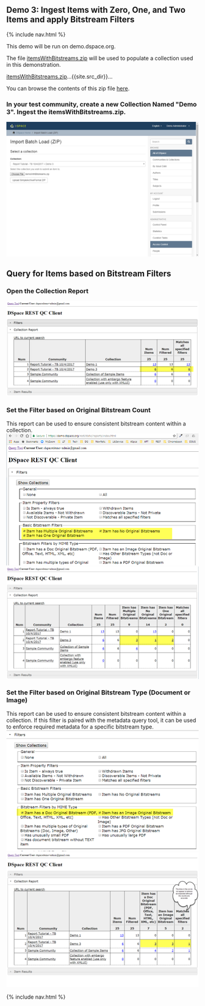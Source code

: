 
## Demo 3: Ingest Items with Zero, One, and Two Items and apply Bitstream Filters

{% include nav.html %}

This demo will be run on demo.dspace.org.

The file [itemsWithBitstreams.zip]({{site.src_dir}}data) will be used to populate a collection used in this demonstration.

<a href="{{site.src_dir}}/data">itemsWithBitstreams.zip</a>...{{site.src_dir}}...

You can browse the contents of this zip file [here](data/itemsWithBitstreams).

### In your test community, create a new Collection Named "Demo 3".  Ingest the __itemsWithBitstreams.zip__.

![Screenshot: Create a Collection from an Ingest Zip](batchLoadDemo3.png)

## Query for Items based on Bitstream Filters

### Open the Collection Report
![Screenshot Demo 3 Collection Report](coll3.png)
### Set the Filter based on Original Bitstream Count
This report can be used to ensure consistent bitstream content within a collection.
![Screenshot Demo 3 Filter on Bitstream Counts](coll3fBitNo.png)
![Screenshot Demo 3 Items by Bitstream Counts](coll3fBitNoRes.png)
### Set the Filter based on Original Bitstream Type (Document or Image)
This report can be used to ensure consistent bitstream content within a collection.
If this filter is paired with the metadata query tool, it can be used to enforce required metadata for a specific bitstream type.
![Screenshot Demo 3 Filter on Bitstream Type](coll3fType.png)
![Screenshot Demo 3 Items by Bitstream Type](coll3fTypeRes.png)

{% include nav.html %}
